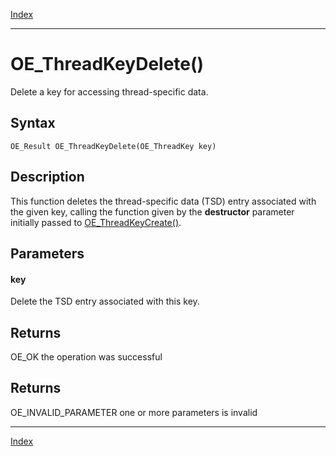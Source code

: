 [Index](index.md)

---
# OE_ThreadKeyDelete()

Delete a key for accessing thread-specific data.

## Syntax

    OE_Result OE_ThreadKeyDelete(OE_ThreadKey key)
## Description 

This function deletes the thread-specific data (TSD) entry associated with the given key, calling the function given by the **destructor** parameter initially passed to [OE_ThreadKeyCreate()](thread_8h_ab18490c558c8a126e107ce64a7af35cb_1ab18490c558c8a126e107ce64a7af35cb.md).



## Parameters

#### key

Delete the TSD entry associated with this key.

## Returns

OE_OK the operation was successful

## Returns

OE_INVALID_PARAMETER one or more parameters is invalid

---
[Index](index.md)

